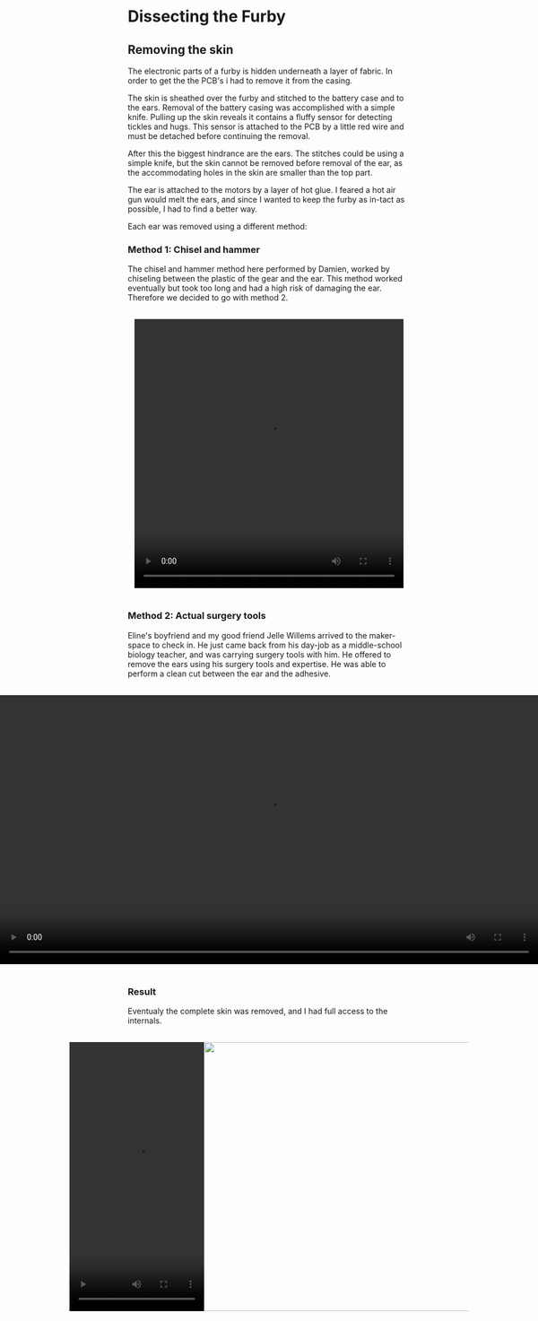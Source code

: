 # Dissecting the Furby

## Removing the skin

The electronic parts of a furby is hidden underneath a layer of fabric.
In order to get the the PCB's i had to remove it from the casing.

The skin is sheathed over the furby and stitched to the battery case and to the ears.
Removal of the battery casing was accomplished with a simple knife. Pulling up the skin reveals it contains a fluffy sensor for detecting tickles and hugs. This sensor is attached to the PCB by a little red wire and must be detached before continuing the removal.

After this the biggest hindrance are the ears. The stitches could be using a simple knife, but the skin cannot be removed before removal of the ear, as the accommodating holes in the skin are smaller than the top part.

The ear is attached to the motors by a layer of hot glue. I feared a hot air gun would melt the ears, and since I wanted to keep the furby as in-tact as possible, I had to find a better way.

Each ear was removed using a different method:

### Method 1: Chisel and hammer

The chisel and hammer method here performed by Damien, worked by chiseling between the plastic of the gear and the ear. This method worked eventually but took too long and had a high risk of damaging the ear. Therefore we decided to go with method 2.

<div style="display: flex; flex-direction=row; padding: 16px; justify-content: center;">
<video alt="Damien using chiseling tools to chisel away the glue in the plastic ears." width="480" height="480" src="vid/furby/EarChisling.mov" playsinline controls>
</video>
</div>

### Method 2: Actual surgery tools

Eline's boyfriend and my good friend Jelle Willems arrived to the maker-space to check in. He just came back from his day-job as a middle-school biology teacher, and was carrying surgery tools with him. He offered to remove the ears using his surgery tools and expertise. He was able to perform a clean cut between the ear and the adhesive.

<div style="display: flex; flex-direction=row; padding: 16px; justify-content: center;">
<video alt="Jelle using proffessional surgery tools to cut away at the ear." width="960" height="480" src="vid/furby/EarSurgery.mov" playsinline controls>
</video>
</div>

### Result

Eventualy the complete skin was removed, and I had full access to the internals.

<div style="display: flex; flex-direction=row; padding: 16px; justify-content: center;">
<video alt="The operational furby with its skin removed. Displaying it's internals and the frame." width="240" height="480" src="vid/furby/Dissection.mov" playsinline controls>
</video>
<img src="img/furby/dissected.png" alt="" height="480px">
</div>
